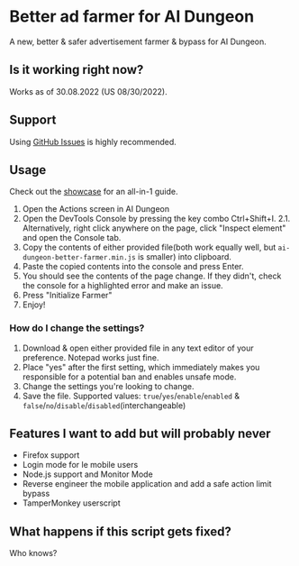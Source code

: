 # Better ad farmer for AI Dungeon
A new, better & safer advertisement farmer & bypass for AI Dungeon.

## Is it working right now?
Works as of 30.08.2022 (US 08/30/2022).

## Support
Using [GitHub Issues](https://github.com/Alluseri/ai-dungeon-better-farmer/issues) is highly recommended.

## Usage
Check out the [showcase](https://youtu.be/Jr_UAZQ-mqQ) for an all-in-1 guide.
1. Open the Actions screen in AI Dungeon
2. Open the DevTools Console by pressing the key combo Ctrl+Shift+I.
2.1. Alternatively, right click anywhere on the page, click "Inspect element" and open the Console tab.
3. Copy the contents of either provided file(both work equally well, but `ai-dungeon-better-farmer.min.js` is smaller) into clipboard.
4. Paste the copied contents into the console and press Enter.
5. You should see the contents of the page change. If they didn't, check the console for a highlighted error and make an issue.
6. Press "Initialize Farmer"
7. Enjoy!
### How do I change the settings?
1. Download & open either provided file in any text editor of your preference. Notepad works just fine.
2. Place "yes" after the first setting, which immediately makes you responsible for a potential ban and enables unsafe mode.
3. Change the settings you're looking to change.
4. Save the file.
Supported values: `true`/`yes`/`enable`/`enabled` & `false`/`no`/`disable`/`disabled`(interchangeable)

## Features I want to add but will probably never
- Firefox support
- Login mode for le mobile users
- Node.js support and Monitor Mode
- Reverse engineer the mobile application and add a safe action limit bypass
- TamperMonkey userscript

## What happens if this script gets fixed?
Who knows?

